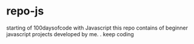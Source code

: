 # repo-js
starting of 100daysofcode with Javascript
this repo contains of beginner javascript projects developed by me.
.
keep coding

